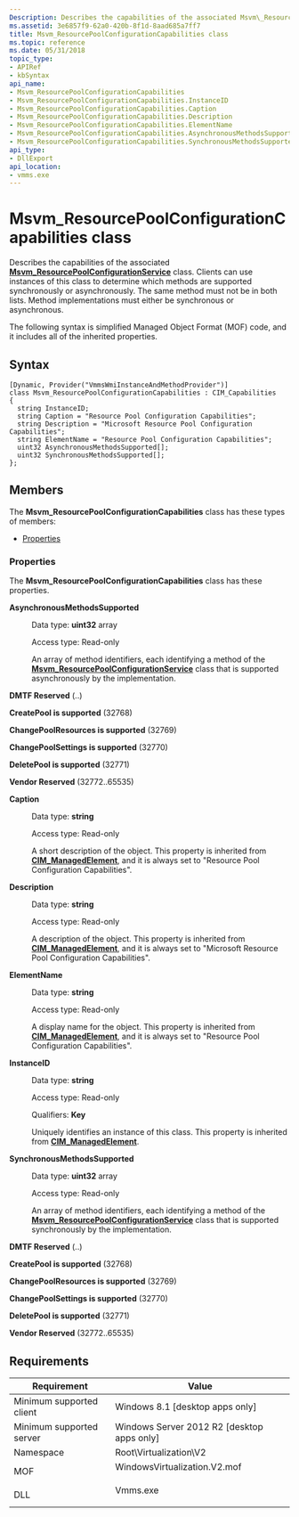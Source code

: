 ```yaml
---
Description: Describes the capabilities of the associated Msvm\_ResourcePoolConfigurationService class.
ms.assetid: 3e6857f9-62a0-420b-8f1d-8aad685a7ff7
title: Msvm_ResourcePoolConfigurationCapabilities class
ms.topic: reference
ms.date: 05/31/2018
topic_type: 
- APIRef
- kbSyntax
api_name: 
- Msvm_ResourcePoolConfigurationCapabilities
- Msvm_ResourcePoolConfigurationCapabilities.InstanceID
- Msvm_ResourcePoolConfigurationCapabilities.Caption
- Msvm_ResourcePoolConfigurationCapabilities.Description
- Msvm_ResourcePoolConfigurationCapabilities.ElementName
- Msvm_ResourcePoolConfigurationCapabilities.AsynchronousMethodsSupported
- Msvm_ResourcePoolConfigurationCapabilities.SynchronousMethodsSupported
api_type: 
- DllExport
api_location: 
- vmms.exe
---
```


# Msvm\_ResourcePoolConfigurationCapabilities class

Describes the capabilities of the associated [**Msvm\_ResourcePoolConfigurationService**](msvm-resourcepoolconfigurationservice.md) class. Clients can use instances of this class to determine which methods are supported synchronously or asynchronously. The same method must not be in both lists. Method implementations must either be synchronous or asynchronous.

The following syntax is simplified Managed Object Format (MOF) code, and it includes all of the inherited properties.

## Syntax

``` syntax
[Dynamic, Provider("VmmsWmiInstanceAndMethodProvider")]
class Msvm_ResourcePoolConfigurationCapabilities : CIM_Capabilities
{
  string InstanceID;
  string Caption = "Resource Pool Configuration Capabilities";
  string Description = "Microsoft Resource Pool Configuration Capabilities";
  string ElementName = "Resource Pool Configuration Capabilities";
  uint32 AsynchronousMethodsSupported[];
  uint32 SynchronousMethodsSupported[];
};
```

## Members

The **Msvm\_ResourcePoolConfigurationCapabilities** class has these types of members:

-   [Properties](#properties)

### Properties

The **Msvm\_ResourcePoolConfigurationCapabilities** class has these properties.

<dl> <dt>

**AsynchronousMethodsSupported**
</dt> <dd> <dl> <dt>

Data type: **uint32** array
</dt> <dt>

Access type: Read-only
</dt> </dl>

An array of method identifiers, each identifying a method of the [**Msvm\_ResourcePoolConfigurationService**](msvm-resourcepoolconfigurationservice.md) class that is supported asynchronously by the implementation.

<dt>

<span id="DMTF_Reserved"></span><span id="dmtf_reserved"></span><span id="DMTF_RESERVED"></span>

**DMTF Reserved** (..)


</dt> <dd></dd> <dt>

<span id="CreatePool_is_supported"></span><span id="createpool_is_supported"></span><span id="CREATEPOOL_IS_SUPPORTED"></span>

**CreatePool is supported** (32768)


</dt> <dd></dd> <dt>

<span id="ChangePoolResources_is_supported"></span><span id="changepoolresources_is_supported"></span><span id="CHANGEPOOLRESOURCES_IS_SUPPORTED"></span>

**ChangePoolResources is supported** (32769)


</dt> <dd></dd> <dt>

<span id="ChangePoolSettings_is_supported"></span><span id="changepoolsettings_is_supported"></span><span id="CHANGEPOOLSETTINGS_IS_SUPPORTED"></span>

**ChangePoolSettings is supported** (32770)


</dt> <dd></dd> <dt>

<span id="DeletePool_is_supported"></span><span id="deletepool_is_supported"></span><span id="DELETEPOOL_IS_SUPPORTED"></span>

**DeletePool is supported** (32771)


</dt> <dd></dd> <dt>

<span id="Vendor_Reserved"></span><span id="vendor_reserved"></span><span id="VENDOR_RESERVED"></span>

**Vendor Reserved** (32772..65535)


</dt> <dd></dd> </dl>

</dd> <dt>

**Caption**
</dt> <dd> <dl> <dt>

Data type: **string**
</dt> <dt>

Access type: Read-only
</dt> </dl>

A short description of the object. This property is inherited from [**CIM\_ManagedElement**](/previous-versions/windows/desktop/iscsitarg/cim-managedelement), and it is always set to "Resource Pool Configuration Capabilities".

</dd> <dt>

**Description**
</dt> <dd> <dl> <dt>

Data type: **string**
</dt> <dt>

Access type: Read-only
</dt> </dl>

A description of the object. This property is inherited from [**CIM\_ManagedElement**](/previous-versions/windows/desktop/iscsitarg/cim-managedelement), and it is always set to "Microsoft Resource Pool Configuration Capabilities".

</dd> <dt>

**ElementName**
</dt> <dd> <dl> <dt>

Data type: **string**
</dt> <dt>

Access type: Read-only
</dt> </dl>

A display name for the object. This property is inherited from [**CIM\_ManagedElement**](/previous-versions/windows/desktop/iscsitarg/cim-managedelement), and it is always set to "Resource Pool Configuration Capabilities".

</dd> <dt>

**InstanceID**
</dt> <dd> <dl> <dt>

Data type: **string**
</dt> <dt>

Access type: Read-only
</dt> <dt>

Qualifiers: **Key**
</dt> </dl>

Uniquely identifies an instance of this class. This property is inherited from [**CIM\_ManagedElement**](/previous-versions/windows/desktop/iscsitarg/cim-managedelement).

</dd> <dt>

**SynchronousMethodsSupported**
</dt> <dd> <dl> <dt>

Data type: **uint32** array
</dt> <dt>

Access type: Read-only
</dt> </dl>

An array of method identifiers, each identifying a method of the [**Msvm\_ResourcePoolConfigurationService**](msvm-resourcepoolconfigurationservice.md) class that is supported synchronously by the implementation.

<dt>

<span id="DMTF_Reserved"></span><span id="dmtf_reserved"></span><span id="DMTF_RESERVED"></span>

**DMTF Reserved** (..)


</dt> <dd></dd> <dt>

<span id="CreatePool_is_supported"></span><span id="createpool_is_supported"></span><span id="CREATEPOOL_IS_SUPPORTED"></span>

**CreatePool is supported** (32768)


</dt> <dd></dd> <dt>

<span id="ChangePoolResources_is_supported"></span><span id="changepoolresources_is_supported"></span><span id="CHANGEPOOLRESOURCES_IS_SUPPORTED"></span>

**ChangePoolResources is supported** (32769)


</dt> <dd></dd> <dt>

<span id="ChangePoolSettings_is_supported"></span><span id="changepoolsettings_is_supported"></span><span id="CHANGEPOOLSETTINGS_IS_SUPPORTED"></span>

**ChangePoolSettings is supported** (32770)


</dt> <dd></dd> <dt>

<span id="DeletePool_is_supported"></span><span id="deletepool_is_supported"></span><span id="DELETEPOOL_IS_SUPPORTED"></span>

**DeletePool is supported** (32771)


</dt> <dd></dd> <dt>

<span id="Vendor_Reserved"></span><span id="vendor_reserved"></span><span id="VENDOR_RESERVED"></span>

**Vendor Reserved** (32772..65535)


</dt> <dd></dd> </dl>

</dd> </dl>

## Requirements



| Requirement | Value |
|-------------------------------------|---------------------------------------------------------------------------------------------------------|
| Minimum supported client<br/> | Windows 8.1 \[desktop apps only\]<br/>                                                            |
| Minimum supported server<br/> | Windows Server 2012 R2 \[desktop apps only\]<br/>                                                 |
| Namespace<br/>                | Root\\Virtualization\\V2<br/>                                                                     |
| MOF<br/>                      | <dl> <dt>WindowsVirtualization.V2.mof</dt> </dl> |
| DLL<br/>                      | <dl> <dt>Vmms.exe</dt> </dl>                     |



 

